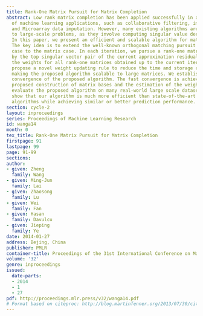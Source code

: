 ```yaml
---
title: Rank-One Matrix Pursuit for Matrix Completion
abstract: Low rank matrix completion has been applied successfully in a wide range
  of machine learning applications, such as collaborative filtering, image inpainting
  and Microarray data imputation. However, many existing algorithms are not scalable
  to large-scale problems, as they involve computing singular value decomposition.
  In this paper, we present an efficient and scalable algorithm for matrix completion.
  The key idea is to extend the well-known orthogonal matching pursuit from the vector
  case to the matrix case. In each iteration, we pursue a rank-one matrix basis generated
  by the top singular vector pair of the current approximation residual and update
  the weights for all rank-one matrices obtained up to the current iteration. We further
  propose a novel weight updating rule to reduce the time and storage complexity,
  making the proposed algorithm scalable to large matrices. We establish the linear
  convergence of the proposed algorithm. The fast convergence is achieved due to the
  proposed construction of matrix bases and the estimation of the weights. We empirically
  evaluate the proposed algorithm on many real-world large scale datasets. Results
  show that our algorithm is much more efficient than state-of-the-art matrix completion
  algorithms while achieving similar or better prediction performance.
section: cycle-2
layout: inproceedings
series: Proceedings of Machine Learning Research
id: wanga14
month: 0
tex_title: Rank-One Matrix Pursuit for Matrix Completion
firstpage: 91
lastpage: 99
page: 91-99
sections: 
author:
- given: Zheng
  family: Wang
- given: Ming-Jun
  family: Lai
- given: Zhaosong
  family: Lu
- given: Wei
  family: Fan
- given: Hasan
  family: Davulcu
- given: Jieping
  family: Ye
date: 2014-01-27
address: Bejing, China
publisher: PMLR
container-title: Proceedings of the 31st International Conference on Machine Learning
volume: '32'
genre: inproceedings
issued:
  date-parts:
  - 2014
  - 1
  - 27
pdf: http://proceedings.mlr.press/v32/wanga14.pdf
# Format based on citeproc: http://blog.martinfenner.org/2013/07/30/citeproc-yaml-for-bibliographies/
---
```

